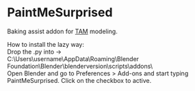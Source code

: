 # PaintMeSurprised
Baking assist addon for [TAM](https://uzugijin.github.io/pages/tam.html) modeling.

How to install the lazy way:  
Drop the .py into ->  
C:\Users\username\AppData\Roaming\Blender Foundation\Blender\blenderversion\scripts\addons\  
Open Blender and go to Preferences > Add-ons and start typing PaintMeSurprised. Click on the checkbox to active.
